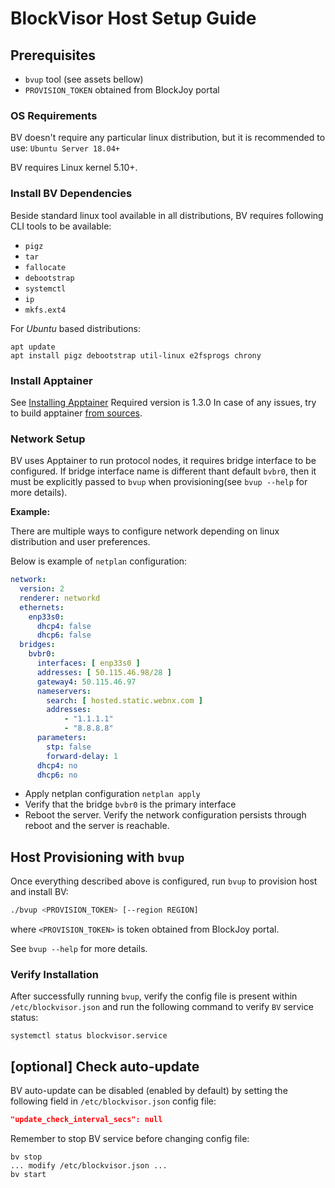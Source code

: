 # BlockVisor Host Setup Guide

## Prerequisites

 - `bvup` tool (see assets bellow)
 - `PROVISION_TOKEN` obtained from BlockJoy portal

### OS Requirements

BV doesn't require any particular linux distribution, but it is recommended to use:
`Ubuntu Server 18.04+`

BV requires Linux kernel 5.10+.

### Install BV Dependencies

Beside standard linux tool available in all distributions, BV requires following CLI tools to be available:

- `pigz`
- `tar`
- `fallocate`
- `debootstrap`
- `systemctl`
- `ip`
- `mkfs.ext4`

For _Ubuntu_ based distributions:

```shell
apt update
apt install pigz debootstrap util-linux e2fsprogs chrony
```

### Install Apptainer

See [Installing Apptainer](https://apptainer.org/docs/admin/main/installation.html#install-ubuntu-packages)
Required version is 1.3.0
In case of any issues, try to build apptainer [from sources](https://apptainer.org/docs/admin/main/installation.html#install-from-source). 

### Network Setup

BV uses Apptainer to run protocol nodes, it requires bridge interface to be configured. 
If bridge interface name is different thant default `bvbr0`, then it must be explicitly passed to `bvup`
when provisioning(see `bvup --help` for more details).

**Example:**

There are multiple ways to configure network depending on linux distribution and user preferences.

Below is example of `netplan` configuration:

```yaml
network:
  version: 2
  renderer: networkd
  ethernets:
    enp33s0:
      dhcp4: false
      dhcp6: false
  bridges:
    bvbr0:
      interfaces: [ enp33s0 ]
      addresses: [ 50.115.46.98/28 ]
      gateway4: 50.115.46.97
      nameservers:
        search: [ hosted.static.webnx.com ]
        addresses:
            - "1.1.1.1"
            - "8.8.8.8"
      parameters:
        stp: false
        forward-delay: 1
      dhcp4: no
      dhcp6: no
```
- Apply netplan configuration `netplan apply`
- Verify that the bridge `bvbr0` is the primary interface
- Reboot the server. Verify the network configuration persists through reboot and the server is reachable.

## Host Provisioning with `bvup`

Once everything described above is configured, run `bvup` to provision host and install BV: 

```sh
./bvup <PROVISION_TOKEN> [--region REGION]
```
where `<PROVISION_TOKEN>` is token obtained from BlockJoy portal.

See `bvup --help` for more details.

### Verify Installation 
After successfully running `bvup`, verify the config file is present within `/etc/blockvisor.json`
and run the following command to verify `BV` service status: 
```shell
systemctl status blockvisor.service
```

## [optional] Check auto-update

BV auto-update can be disabled (enabled by default)
by setting the following field in `/etc/blockvisor.json` config file:
```json
"update_check_interval_secs": null
```

Remember to stop BV service before changing config file:
```shell
bv stop
... modify /etc/blockvisor.json ...
bv start
```
